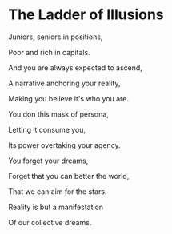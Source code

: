 # The Ladder of Illusions
Juniors, seniors in positions,

Poor and rich in capitals.

And you are always expected to ascend,

A narrative anchoring your reality,

Making you believe it's who you are.

You don this mask of persona,

Letting it consume you,

Its power overtaking your agency.

You forget your dreams,

Forget that you can better the world,

That we can aim for the stars.

Reality is but a manifestation

Of our collective dreams.
